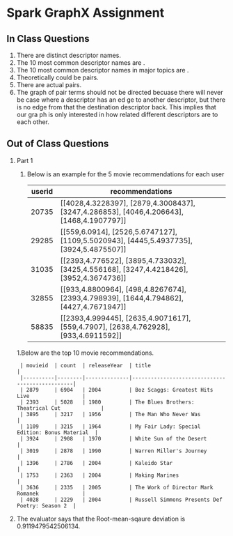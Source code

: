 # Spark GraphX Assignment  

## In Class Questions
1. There are  distinct descriptor names.
1. The 10 most common descriptor names are .
1. The 10 most common descriptor names in major topics are .
1. Theoretically could be  pairs.
1. There are  actual pairs.
1. The graph of pair terms should not be directed becuase there will never be case where a descriptor has an ed    ge to another descriptor, but there is no edge from that the destination descriptor back. This implies that our gra    ph is only interested in how related different descriptors are to each other.


## Out of Class Questions

1. Part 1
   1. Below is an example for the 5 movie recommendations for each user

		| userid  | recommendations                                                                         |
		|---------|-----------------------------------------------------------------------------------------|
		| 20735   | [[4028,4.3228397], [2879,4.3008437], [3247,4.286853], [4046,4.206643], [1468,4.1907797]]|
		| 29285   | [[559,6.0914], [2526,5.6747127], [1109,5.5020943], [4445,5.4937735], [3924,5.4875507]]  |
		| 31035   | [[2393,4.776522], [3895,4.733032], [3425,4.556168], [3247,4.4218426], [3952,4.3674736]] |
		| 32855   | [[933,4.8800964], [498,4.8267674], [2393,4.798939], [1644,4.794862], [4427,4.7671947]]  |
		| 58835   | [[2393,4.999445], [2635,4.9071617], [559,4.7907], [2638,4.762928], [933,4.6911592]]     |

   1.Below are the top 10 movie recommendations. 

		| movieid  | count  | releaseYear  | title                                          |
		|----------|--------|--------------|------------------------------------------------|
		| 2879     | 6904   | 2004         | Boz Scaggs: Greatest Hits Live                 |
		| 2393     | 5028   | 1980         | The Blues Brothers: Theatrical Cut             |
		| 3895     | 3217   | 1956         | The Man Who Never Was                          |
		| 1109     | 3215   | 1964         | My Fair Lady: Special Edition: Bonus Material  |
		| 3924     | 2908   | 1970         | White Sun of the Desert                        |
		| 3019     | 2878   | 1990         | Warren Miller's Journey                        |
		| 1396     | 2786   | 2004         | Kaleido Star                                   |
		| 1753     | 2363   | 2004         | Making Marines                                 |
		| 3636     | 2335   | 2005         | The Work of Director Mark Romanek              |
		| 4028     | 2229   | 2004         | Russell Simmons Presents Def Poetry: Season 2  |

1. The evaluator says that the Root-mean-sqaure deviation is 0.9119479542506134.



